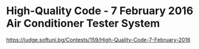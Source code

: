 High-Quality Code - 7 February 2016
Air Conditioner Tester System
=========================================================
https://judge.softuni.bg/Contests/159/High-Quality-Code-7-February-2016